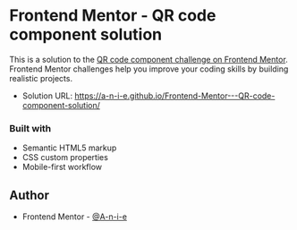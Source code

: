 # Frontend Mentor - QR code component solution

This is a solution to the [QR code component challenge on Frontend Mentor](https://www.frontendmentor.io/challenges/qr-code-component-iux_sIO_H). Frontend Mentor challenges help you improve your coding skills by building realistic projects. 







- Solution URL: https://a-n-i-e.github.io/Frontend-Mentor---QR-code-component-solution/


### Built with

- Semantic HTML5 markup
- CSS custom properties
- Mobile-first workflow

## Author

- Frontend Mentor - [@A-n-i-e](https://www.frontendmentor.io/profile/A-n-i-e)
